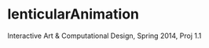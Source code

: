lenticularAnimation
===================

Interactive Art &amp; Computational Design, Spring 2014, Proj 1.1

